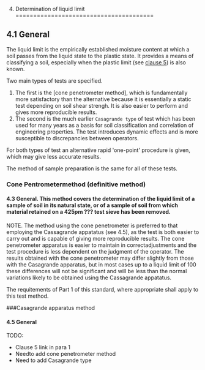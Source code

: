 4. Determination of liquid limit
=======================================

4.1 General
----------------------------

The liquid limit is the empirically established moisture content at which a soil passes from the liquid state to the plastic state. It provides a means of classifying a soil, especially when the plastic limit (see [clause 5](/5/)) is also known.

Two main types of tests are specified. 

1. The first is the [cone penetrometer method], which is fundamentally more satisfactory than the alternative because it is essentially a static test depending on soil shear strengh. It is also easier to perform and gives more reproducible results. 
2. The second is the much earlier `Casagrande type` of test which has been used for many years as a basis for soil classification and correlation of engineering properties. The test introduces dynamic effects and is more susceptible to discrepancies between operators.

For both types of test an alternative rapid 'one-point' procedure is given, which may give less accurate results.

The method of sample preparation is the same for all of these tests.

### Cone Pentrometermethod (definitive method)

#### 4.3 General. This method covers the determination of the liquid limit of a sample of soil in its natural state, or of a sample of soil from which material retained on a 425pm ??? test sieve has been removed.

NOTE. The method using the cone penetrometer is preferred to that employing the Cassagrande appatatus (see 4.5), as the test is both easier to carry out and is capable of giving more reproducible results. The cone penetrometer apparatus is easier to maintain in correctadjustments and the test procedure is less dependent on the judgment of the operator. The results obtained with the cone penetrometer may differ slightly from those with the Casagrande apparatus, but in most cases up to a liquid limit of 100 these differences will not be significant and will be less than the normal variations likely to be obtained using the Cassagrande appatatus.

The requitements of Part 1 of this standard, where appropriate shall apply to this test method.

###Casagrande apparatus method

#### 4.5 General 


TODO:
- Clause 5 link in para 1
- Needto add cone penetrometer method
- Need to add Casagrande type

